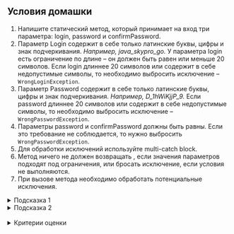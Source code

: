 ## Условия домашки

1. Напишите статический метод, который принимает на вход три параметра: login, password и confirmPassword.
1. Параметр Login содержит в себе только латинские буквы, цифры и знак подчеркивания. _Например, java_skypro_go._ У параметра login есть ограничение по длине – он должен быть равен или меньше 20 символов. Если login длиннее 20 символов или содержит в себе недопустимые символы, то необходимо выбросить исключение –
``WrongLoginException``.
1. Параметр Password содержит в себе только латинские буквы, цифры и знак подчеркивания. _Например, D_1hWiKjjP_9._ Если password длиннее 20 символов или содержит в себе недопустимые символы, то необходимо выбросить исключение –
``WrongPasswordException``.
1. Параметры password и confirmPassword должны быть равны. Если это требование не соблюдается, то нужно выбросить
``WrongPasswordException``.
1. Для обработки исключений используйте multi-catch block.
1. Метод ничего не должен возвращать , если значения параметров подходят под ограничения, или бросать исключение, если условия не выполняются.
1. При вызове метода необходимо обработать потенциальные исключения.
<details>
<summary>Подсказка 1</summary>

Задание можно выполнить при помощи знаний, которые вы получили на данный момент: циклы и строки. Нужно задать строку/массив разрешенных символов, и, используя проверку в цикле, определить, содержит ли проверяемая строка неразрешенные символы.

А еще есть альтернативный способ решения — с помощью регулярных выражений. Но этот способ — продвинутый и не обязательный.
</details>
<details>
<summary>Подсказка 2</summary>

```java
try {// Блок кода, в котором должны отслеживаться ошибки
        }catch (тип_исключения_1 объект_исключения) {
// Обработка исключения тип_исключения_1// }

        catch (тип_исключения_2 объект_исключения) {
// Обработка исключения тип_исключения_2
        }
// ...
        finally
// блок кода, который должен быть непременно выполнен по завершении блока try 
        }
```
</details>
<br/>
<details>
<summary>Критерии оценки</summary>

- [ ] Реализован статический метод, который принимает на вход три параметра (login, password и confirmPassword).
- [ ] Создан класс-исключение WrongLoginException.
- [ ] Создан класс-исключение WrongPasswordException.
- [ ] Для параметра login прописана проверка на содержание: только латинские буквы, цифры и знаки подчеркивания.
- [ ] Для параметра login прописана проверка на длину: не больше 20 символов.
- [ ] Для параметра password прописана проверка на содержание: только латинские буквы, цифры и знаки подчеркивания.
- [ ] Для параметра password прописана проверка на длину: не более 20 символов.
- [ ] Для параметров password и confirmPassword учтена проверка на равенство.
- [ ] При вводе некорректного параметра login выбрасывается исключение WrongLoginException.
- [ ] При вводе некорректного параметра password выбрасывается исключение WrongPasswordException.
- [ ] Для обработки исключений используется multi-catch block.
- [ ] Соблюден принцип инкапсуляции.
- [ ] Название метода начинается с глагола и описывает действия метода. Применяется принцип camelCase.
- [ ] Код компилируется и каждое действие расположено на отдельной строке.
- [ ] Использовано автоматическое форматирование кода.
- [ ] В репозитории нет лишних файлов.
- [ ] Переданная ссылка — это pull request.
- [ ] Отсутствуют лишние блоки и переменные.
- [ ] Имена классов начинаются с большой буквы.
- [ ] Нет двойной вложенности.
- [ ] Соблюдена конвенциональная структура класса: поля, конструкторы и методы.
- [ ] Полям присвоены имена, которые отражают их суть.
- [ ] Все классы находятся в отдельном файле.
- [ ] Классы корректно распределены по пакетам.
- [ ] Отсутствуют лишние нефункциональные комментарии.
- [ ] Отсутствуют методы, оперирующие с raw type.
- [ ] Повторяющийся хардкод вынесен в константы.
</details>
